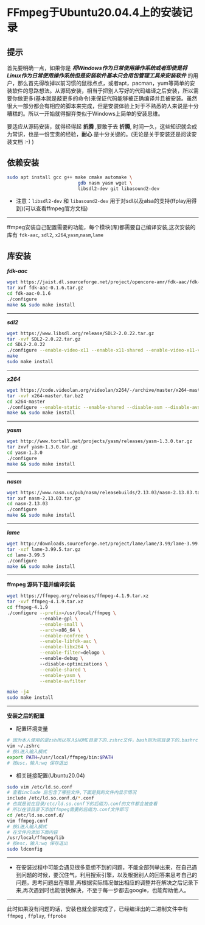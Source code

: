 # FFmpeg于Ubuntu20.04.4上的安装记录

## 提示
首先要明确一点，如果你是 ***将Windows作为日常使用操作系统或者即使是将Linux作为日常使用操作系统但是安装软件基本只会用包管理工具来安装软件*** 的用户，那么首先得改掉以前习惯的鼠标点点，或者apt，pacman，yum等简单的安装软件的思路想法。从源码安装，相当于把别人写好的代码编译之后安装，所以需要你做更多(基本就是敲更多的命令)来保证代码能够被正确编译并且被安装。虽然很大一部分都会有相应的脚本来完成，但是安装体验上对于不熟悉的人来说是十分糟糕的。所以一开始就得摒弃类似于Windows上简单的安装思维。

要适应从源码安装，就得经得起 **折腾** ,要敢于去 **折腾**, 时间一久，这些知识就会成为常识，也是一份宝贵的经验，**耐心** 是十分关键的。(无论是关于安装还是阅读安装文档 :-) )

## 依赖安装 

```bash
sudo apt install gcc g++ make cmake automake \ 
                          gdb nasm yasm wget \ 
                          libsdl2-dev git libasound2-dev
```
* 注意：`libsdl2-dev` 和 `libasound2-dev` 用于对sdl以及alsa的支持(ffplay用得到)(可以查看ffmpeg官方文档)
---
ffmpeg安装自己配置需要的功能，每个模块(库)都需要自己编译安装,这次安装的库有
`fdk-aac`, `sdl2`, `x264`,`yasm`,`nasm`,`lame`

## 库安装
***fdk-aac***
```bash
wget https://jaist.dl.sourceforge.net/project/opencore-amr/fdk-aac/fdk-aac-0.1.6.tar.gz
tar xvf fdk-aac-0.1.6.tar.gz
cd fdk-aac-0.1.6
./configure
make && sudo make install
```
---
***sdl2***
```bash
wget https://www.libsdl.org/release/SDL2-2.0.22.tar.gz
tar -xvf SDL2-2.0.22.tar.gz
cd SDL2-2.0.22
./configure --enable-video-x11 --enable-x11-shared --enable-video-x11-vm
make
sudo make install
```
---
***x264***
```bash
wget https://code.videolan.org/videolan/x264/-/archive/master/x264-master.tar.bz2
tar -xvf x264-master.tar.bz2
cd x264-master
./configure --enable-static --enable-shared --disable-asm --disable-avs
make && sudo make install
```
---
***yasm***
```bash
wget http://www.tortall.net/projects/yasm/releases/yasm-1.3.0.tar.gz
tar zxvf yasm-1.3.0.tar.gz
cd yasm-1.3.0
./configure
make && sudo make install
```
---
***nasm***
```bash
wget https://www.nasm.us/pub/nasm/releasebuilds/2.13.03/nasm-2.13.03.tar.gz
tar xvf nasm-2.13.03.tar.gz
cd nasm-2.13.03
./configure
make && sudo make install
```
---
***lame***
```bash
wget http://downloads.sourceforge.net/project/lame/lame/3.99/lame-3.99.5.tar.gz
tar -xzf lame-3.99.5.tar.gz
cd lame-3.99.5
./configure
make && sudo make install
```
---
**ffmpeg 源码下载并编译安装**
```bash
wget https://ffmpeg.org/releases/ffmpeg-4.1.9.tar.xz
tar -xvf ffmpeg-4.1.9.tar.xz
cd ffmpeg-4.1.9
./configure --prefix=/usr/local/ffmpeg \ 
            --enable-gpl \
            --enable-small \
            --arch=x86_64 \
            --enable-nonfree \
            --enable-libfdk-aac \
            --enable-libx264 \
            --enable-filter=delogo \ 
            --enable-debug \ 
            --disable-optimizations \
            --enable-shared \
            --enable-yasm \
            --enable-avfilter

make -j4
sudo make install
```
---
**安装之后的配置**
* 配置环境变量
```bash
# 因为本人使用的是zsh所以写入$HOME目录下的.zshrc文件，bash则为同目录下的.bashrc
vim ~/.zshrc
# 按i进入输入模式
export PATH=/usr/local/ffmpeg/bin:$PATH
# 按esc，输入:wq 保存退出
```
* 相关链接配置(Ubuntu20.04)
```bash
sudo vim /etc/ld.so.conf
# 查看include 后包含了哪些文件,下面是我的文件内显示情况
include /etc/ld.so.conf.d/*.conf
# 也就是说在目录/etc/ld.so.conf下的后缀为.conf的文件都会被查看
# 所以在该目录下添加ffmpeg需要的后缀为.conf文件即可
cd /etc/ld.so.conf.d/
vim ffmpeg.conf
# 按i进入输入模式
# 在文件内添加下面内容
/usr/local/ffmpeg/lib
# 按esc，输入:wq 保存退出
sudo ldconfig
```
---
* 在安装过程中可能会遇见很多意想不到的问题，不能全部列举出来，在自己遇到问题的时候，要沉住气，利用搜索引擎，以及根据别人的回答来思考自己的问题，思考问题出在哪里,再根据实际情况做出相应的调整并在解决之后记录下来,再次遇到时也能很快解决，不至于每一步都去google，也能帮助他人。
---
此时如果没有问题的话，安装也就全部完成了，已经编译出的二进制文件中有 `ffmpeg` , `ffplay`, `ffprobe`
